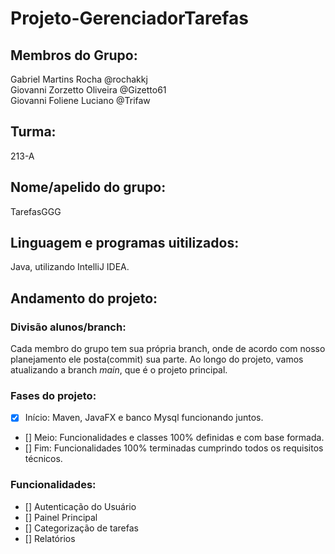 # Projeto-GerenciadorTarefas
## Membros do Grupo:  
Gabriel Martins Rocha @rochakkj  
Giovanni Zorzetto Oliveira @Gizetto61  
Giovanni Foliene Luciano @Trifaw

## Turma:  
213-A  
## Nome/apelido do grupo:  
TarefasGGG  
## Linguagem e programas uitilizados:  
Java, utilizando IntelliJ IDEA.

## Andamento do projeto:  
### Divisão alunos/branch:  
Cada membro do grupo tem sua própria branch, onde de acordo com nosso planejamento ele posta(commit) sua parte. Ao longo do projeto, vamos atualizando a branch *main*, que é o projeto principal.

### Fases do projeto:  
- [x] Início: Maven, JavaFX e banco Mysql funcionando juntos.
- [] Meio: Funcionalidades e classes 100% definidas e com base formada.
- [] Fim: Funcionalidades 100% terminadas cumprindo todos os requisitos técnicos.

### Funcionalidades:  
- [] Autenticação do Usuário
- [] Painel Principal
- [] Categorização de tarefas
- [] Relatórios
